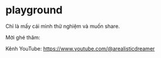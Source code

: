 # playground 

Chỉ là mấy cái mình thử nghiệm và muốn share.

Mời ghé thăm:

Kênh YouTube: https://www.youtube.com/@arealisticdreamer